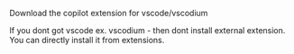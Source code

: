 Download the copilot extension for vscode/vscodium

If you dont got vscode ex. vscodium - then dont install external extension.
You can directly install it from extensions.

